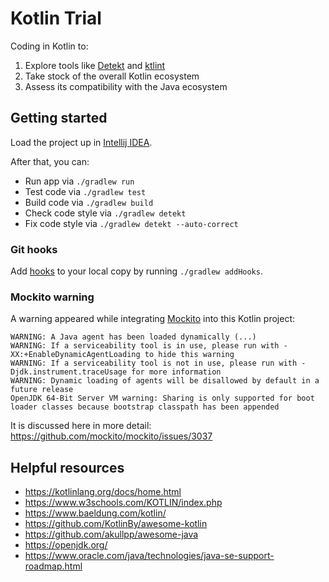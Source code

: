 # Kotlin Trial

Coding in Kotlin to:

1. Explore tools like [Detekt](https://detekt.dev/) and [ktlint](https://pinterest.github.io/ktlint/latest/)
2. Take stock of the overall Kotlin ecosystem
3. Assess its compatibility with the Java ecosystem

## Getting started

Load the project up in [Intellij IDEA](https://www.jetbrains.com/idea/).

After that, you can:

- Run app via `./gradlew run`
- Test code via `./gradlew test`
- Build code via `./gradlew build`
- Check code style via `./gradlew detekt`
- Fix code style via `./gradlew detekt --auto-correct`

### Git hooks

Add [hooks](https://git-scm.com/book/en/v2/Customizing-Git-Git-Hooks) to your local copy by running `./gradlew addHooks`.

### Mockito warning

A warning appeared while integrating [Mockito](https://site.mockito.org/) into this Kotlin project:

```
WARNING: A Java agent has been loaded dynamically (...)
WARNING: If a serviceability tool is in use, please run with -XX:+EnableDynamicAgentLoading to hide this warning
WARNING: If a serviceability tool is not in use, please run with -Djdk.instrument.traceUsage for more information
WARNING: Dynamic loading of agents will be disallowed by default in a future release
OpenJDK 64-Bit Server VM warning: Sharing is only supported for boot loader classes because bootstrap classpath has been appended
```

It is discussed here in more detail: https://github.com/mockito/mockito/issues/3037

## Helpful resources

- https://kotlinlang.org/docs/home.html
- https://www.w3schools.com/KOTLIN/index.php
- https://www.baeldung.com/kotlin/
- https://github.com/KotlinBy/awesome-kotlin
- https://github.com/akullpp/awesome-java
- https://openjdk.org/
- https://www.oracle.com/java/technologies/java-se-support-roadmap.html
